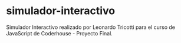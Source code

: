 # simulador-interactivo

Simulador Interactivo realizado por Leonardo Tricotti para el curso de JavaScript de Coderhouse - Proyecto Final.

